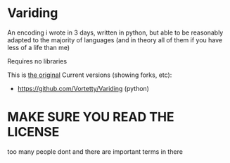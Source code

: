 # Variding
An encoding i wrote in 3 days, written in python, but able to be reasonably adapted to the majority of languages (and in theory all of them if you have less of a life than me)

Requires no libraries

This is [the original](https://github.com/Vortetty/Variding)
Current versions (showing forks, etc):
- https://github.com/Vortetty/Variding (python)

# MAKE SURE YOU READ THE LICENSE
too many people dont and there are important terms in there
